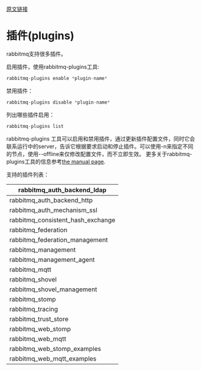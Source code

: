 [原文链接](http://www.rabbitmq.com/plugins.html) 

# 插件(plugins)  

rabbitmq支持很多插件。

启用插件，使用rabbitmq-plugins工具:
```java
rabbitmq-plugins enable *plugin-name*
```
禁用插件：
```java
rabbitmq-plugins disable *plugin-name*
```
列出哪些插件启用：
```java
rabbitmq-plugins list
```

rabbitmq-plugins 工具可以启用和禁用插件，通过更新插件配置文件，同时它会联系运行中的server，告诉它根据要求启动和停止插件。可以使用-n来指定不同的节点，使用--offline来仅修改配置文件，而不立即生效。  更多关于rabbitmq-plugins工具的信息参考[the manual page](http://www.rabbitmq.com/man/rabbitmq-plugins.8.html).

支持的插件列表：

| rabbitmq_auth_backend_ldap        |
| --------------------------------- |
| rabbitmq_auth_backend_http        |
| rabbitmq_auth_mechanism_ssl       |
| rabbitmq_consistent_hash_exchange |
| rabbitmq_federation               |
| rabbitmq_federation_management    |
| rabbitmq_management               |
| rabbitmq_management_agent         |
| rabbitmq_mqtt                     |
| rabbitmq_shovel                   |
| rabbitmq_shovel_management        |
| rabbitmq_stomp                    |
| rabbitmq_tracing                  |
| rabbitmq_trust_store              |
| rabbitmq_web_stomp                |
| rabbitmq_web_mqtt                 |
| rabbitmq_web_stomp_examples       |
| rabbitmq_web_mqtt_examples        |





